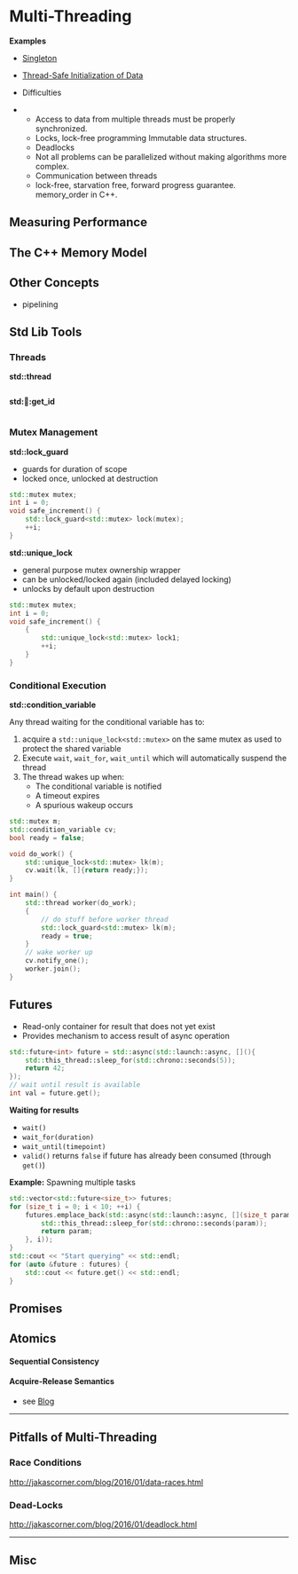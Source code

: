 # Multi-Threading



**Examples**

- [Singleton](http://www.modernescpp.com/index.php/thread-safe-initialization-of-a-singleton)

- [Thread-Safe Initialization of Data](http://www.modernescpp.com/index.php/thread-safe-initialization-of-data)



- Difficulties

- - Access to data from multiple threads must be properly synchronized.
  - Locks, lock-free programming Immutable data structures.
  - Deadlocks
  - Not all problems can be parallelized without making algorithms more complex.
  - Communication between threads
  - lock-free, starvation free, forward progress guarantee. memory_order in C++.



## Measuring Performance



## The C++ Memory Model







## Other Concepts

- pipelining



## Std Lib Tools

### Threads

**std::thread**

```cpp

```

**std::thread::get_id**

```cpp

```



### Mutex Management

**std::lock_guard**

- guards for duration of scope
- locked once, unlocked at destruction

```cpp
std::mutex mutex;
int i = 0;
void safe_increment() {
    std::lock_guard<std::mutex> lock(mutex);
    ++i;
}
```

**std::unique_lock**

- general purpose mutex ownership wrapper
- can be unlocked/locked again (included delayed locking)
- unlocks by default upon destruction

```cpp
std::mutex mutex;
int i = 0;
void safe_increment() {
    {
        std::unique_lock<std::mutex> lock1;
        ++i;
    }
}
```



### Conditional Execution

**std::condition_variable**

Any thread waiting for the conditional variable has to:

1. acquire a `std::unique_lock<std::mutex>` on the same mutex as used to protect the shared variable
2. Execute `wait`, `wait_for`, `wait_until` which will automatically suspend the thread
3. The thread wakes up when:
   - The conditional variable is notified
   - A timeout expires
   - A spurious wakeup occurs

```cpp
std::mutex m;
std::condition_variable cv;
bool ready = false;

void do_work() {
    std::unique_lock<std::mutex> lk(m);
    cv.wait(lk, []{return ready;});
}

int main() {
    std::thread worker(do_work);
    {
        // do stuff before worker thread
        std::lock_guard<std::mutex> lk(m);
        ready = true;
    }
    // wake worker up
    cv.notify_one();
    worker.join();
}
```



## Futures

- Read-only container for result that does not yet exist
- Provides mechanism to access result of async operation



```cpp
std::future<int> future = std::async(std::launch::async, [](){
    std::this_thread::sleep_for(std::chrono::seconds(5));
    return 42;
});
// wait until result is available
int val = future.get();
```



**Waiting for results**

- `wait()`
- `wait_for(duration)`
- `wait_until(timepoint)`
- `valid()` returns `false` if future has already been consumed (through `get()`)



**Example:** Spawning multiple tasks

```cpp
std::vector<std::future<size_t>> futures;
for (size_t i = 0; i < 10; ++i) {
    futures.emplace_back(std::async(std::launch::async, [](size_t param){
        std::this_thread::sleep_for(std::chrono::seconds(param));
        return param;
    }, i));
}
std::cout << "Start querying" << std::endl;
for (auto &future : futures) {
    std::cout << future.get() << std::endl;
}
```



## Promises











## Atomics



#### Sequential Consistency



#### Acquire-Release Semantics



- see [Blog](http://www.modernescpp.com/index.php/acquire-release-semantic)



----------------

## Pitfalls of Multi-Threading

### Race Conditions

http://jakascorner.com/blog/2016/01/data-races.html



### Dead-Locks

http://jakascorner.com/blog/2016/01/deadlock.html





-----------------



## Misc







